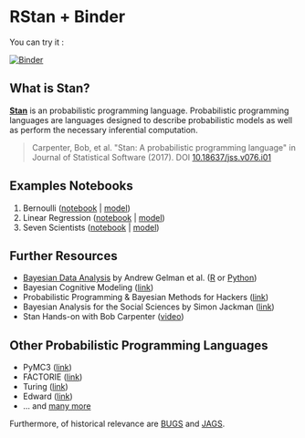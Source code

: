 # RStan + Binder

You can try it :

[![Binder](https://notebooks.gesis.org/binder/badge.svg)](https://notebooks.gesis.org/binder/v2/gh/binder-oilgains/RStan-Binder/master?urlpath=lab/tree/README.md)

## What is Stan?
**[Stan](http://mc-stan.org/)** is an probabilistic programming language. Probabilistic programming languages are languages designed to describe probabilistic models as well as perform the necessary inferential computation.
> Carpenter, Bob, et al. "Stan: A probabilistic programming language" in Journal of Statistical Software (2017). DOI [10.18637/jss.v076.i01](http://dx.doi.org/10.18637/jss.v076.i01)

## Examples Notebooks
1. Bernoulli ([notebook](examples/bernoulli.ipynb) | [model](examples/bernoulli.stan))
2. Linear Regression ([notebook](examples/linear.ipynb) | [model](examples/linear.stan))
2. Seven Scientists ([notebook](examples/7scientists.ipynb) | [model](examples/7scientists.stan))

## Further Resources
* [Bayesian Data Analysis](http://www.stat.columbia.edu/~gelman/book/) by Andrew Gelman et al. ([R](https://github.com/avehtari/BDA_R_demos) or [Python](https://github.com/avehtari/BDA_py_demos))
* Bayesian Cognitive Modeling ([link](https://bayesmodels.com/))
* Probabilistic Programming & Bayesian Methods for Hackers ([link](http://camdavidsonpilon.github.io/Probabilistic-Programming-and-Bayesian-Methods-for-Hackers/))
* Bayesian Analysis for the Social Sciences by Simon Jackman ([link](https://www.wiley.com/en-us/Bayesian+Analysis+for+the+Social+Sciences-p-9780470011546))
* Stan Hands-on with Bob Carpenter ([video](https://www.youtube.com/watch?v=6NXRCtWQNMg))


## Other Probabilistic Programming Languages
* PyMC3 ([link](http://docs.pymc.io/))
* FACTORIE ([link](http://factorie.cs.umass.edu/))
* Turing ([link](https://github.com/TuringLang/Turing.jl))
* Edward ([link](https://github.com/blei-lab/edward))
* ... and [many more](https://en.wikipedia.org/wiki/Probabilistic_programming_language#List_of_probabilistic_programming_languages)

Furthermore, of historical relevance are [BUGS](https://www.mrc-bsu.cam.ac.uk/software/bugs/) and [JAGS](http://mcmc-jags.sourceforge.net/). 